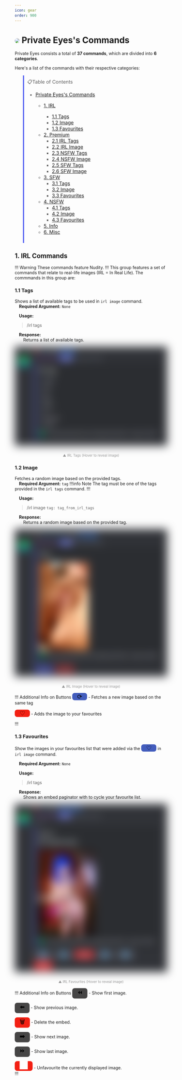 ```yaml
---
icon: gear
order: 900
---
```


<style>
    a.external{
        display: inline-flex;
        align-items: center;
        text-decoration: none;
    }
    a.external:hover {
        text-decoration: underline;
    }
    .custom_image {
            border-radius:50%;
    }

    .grid-container {
        display: grid; /* Enable Grid layout */
        place-items: center; /* Center content horizontally and vertically */
        height: ; /* Full viewport height */

    }

    .blur-image {
        overflow: hidden; /* Hide any overflowing content */
        filter: blur(15px);
        transition: filter 0.5s ease; /* Smooth transition */
    }

    .blur-image img {
        width: 100%; /* Stretch image to fill div width */
        height: 100%; /* Stretch image to fill div height */
        object-fit: cover; /* Ensure the image fills the div without distortion */
    }

    .blur-image:hover {
        filter: none;
    }

    figcaption {
        font-size: 0.8em;
        color: #999;
        margin-top: 2em;
        text-align: center;
    }
</style>

# <img class="custom_image" src="https://images.disutils.com/bot_assets/profile_pictures_jpg/PrivateEyes.jpg" width=50 length=50> Private Eyes's Commands

Private Eyes consists a total of **37 commands**, which are divided into **6 categories**.

Here's a list of the commands with their respective categories:

<blockquote style="width: 50%; font-size: 16px; padding: 10px; border-left: 4px solid #5865F2;">
📋Table of Contents
    <ul>
        <li><a href="#private-eyess-commands">Private Eyes's Commands</a><br /></li>
        <ul>
            <li><a href="#1-irl-commands">1. IRL</a><br /></li>
                <ul>
                    <li><a href="#11-tags">1.1 Tags</a><br/></li>
                    <li><a href="#12-image">1.2 Image</a><br/></li>
                    <li><a href="#13-favourites">1.3 Favourites</a><br/></li>
                </ul>
            <li><a href="#3-misc">2. Premium</a><br />
                <ul>
                    <li><a href="#11-play">2.1 IRL Tags</a><br/></li>
                    <li><a href="#12-skip">2.2 IRL Image</a><br/></li>
                    <li><a href="#11-play">2.3 NSFW Tags</a><br/></li>
                    <li><a href="#12-skip">2.4 NSFW Image</a><br/></li>
                    <li><a href="#11-play">2.5 SFW Tags</a><br/></li>
                    <li><a href="#12-skip">2.6 SFW Image</a><br/></li>
                </ul>
            <li><a href="#3-misc">3. SFW</a><br />
                <ul>
                    <li><a href="#11-play">3.1 Tags</a><br/></li>
                    <li><a href="#12-skip">3.2 Image</a><br/></li>
                    <li><a href="#13-shuffle">3.3 Favourites</a><br/></li>
                </ul>
            <li><a href="#3-misc">4. NSFW</a><br />
                <ul>
                    <li><a href="#11-play">4.1 Tags</a><br/></li>
                    <li><a href="#12-skip">4.2 Image</a><br/></li>
                    <li><a href="#13-shuffle">4.3 Favourites</a><br/></li>
                </ul>
            <li><a href="#2-info">5. Info</a><br />
            <li><a href="#3-misc">6. Misc</a><br />
        </ul>
    </ul>
</blockquote>

## 1. IRL Commands

!!! Warning
These commands feature Nudity.
!!!
This group features a set of commands that relate to real-life images (IRL = In Real Life). The commmands in this group are:

### 1.1 Tags

Shows a list of available tags to be used in ``irl image`` command.<br/>
&emsp;**Required Argument:** `None`

&emsp;**Usage:**<br/>
>/irl tags

&emsp;**Response:**<br>
&emsp;&emsp;Returns a list of available tags.

<div class="grid-container">
    <div class="blur-image">
        <img src="/assets/private_eyes/irl_tags.png" alt="IRL Tags" />
    </div>
</div>

<figcaption>▲ IRL Tags (Hover to reveal image)</figcaption>

### 1.2 Image

Fetches a random image based on the provided tags.<br/>
&emsp;**Required Argument:** `tag`
!!!info Note
The tag must be one of the tags provided in the `irl tags` command.
!!!

&emsp;**Usage:**<br/>
>/irl image `tag: tag_from_irl_tags`

&emsp;**Response:**<br>
&emsp;&emsp;Returns a random image based on the provided tag.<br>
<div class="grid-container">
    <div class="blur-image">
        <img src="/assets/private_eyes/irl_image.png" alt="IRL Image" />
    </div>
</div>
<figcaption>▲ IRL Image (Hover to reveal image)</figcaption>

!!! Additional Info on Buttons
<button style="
    font-size: 20px;
    padding: 0px 16px;
    border: 0px solid #333;
    border-radius: 8px;
    background-color:rgb(67, 93, 189);
">
    ⟳
</button> - Fetches a new image based on the same tag

<button style="
    font-size: 20px;
    padding: 0px 16px;
    border: 0px solid #333;
    border-radius: 8px;
    background-color: #F32013;
">
    ♡
</button> - Adds the image to your favourites<br/>

!!!

### 1.3 Favourites

Show the images in your favourites list that were added via the <button style="
    font-size: 20px;
    padding: 0px 16px;
    border: 0px solid #333;
    border-radius: 8px;
    background-color:rgb(67, 93, 189);
">
    ♡
</button> in ``irl image`` command.

&emsp;**Required Argument:** `None`

&emsp;**Usage:**<br/>
>/irl tags

&emsp;**Response:**<br>
&emsp;&emsp;Shows an embed paginator with to cycle your favourite list.

<div class="grid-container">
    <div class="blur-image">
        <img src="/assets/private_eyes/irl_fav.png" alt="IRL Favourites" />
    </div>
</div>
<figcaption>▲ IRL Favourites (Hover to reveal image)</figcaption>

!!! Additional Info on Buttons
<button style="
    font-size: 20px;
    padding: 0px 16px;
    border: 0px solid #333;
    border-radius: 8px;
    background-color:rgb(70, 69, 69);
">
   ⏪
</button> - Show first image.<br/>

<button style="
    font-size: 20px;
    padding: 0px 16px;
    border: 0px solid #333;
    border-radius: 8px;
    background-color:rgb(70, 69, 69);
">
   ⬅️
</button> - Show previous image.<br/>

<button style="
    font-size: 20px;
    padding: 0px 16px;
    border: 0px solid #333;
    border-radius: 8px;
    background-color:#F32013;
">
    🗑️
</button> - Delete the embed.<br/>

<button style="
    font-size: 20px;
    padding: 0px 16px;
    border: 0px solid #333;
    border-radius: 8px;
    background-color:rgb(70, 69, 69);
">
    ➡️
</button> - Show next image.<br/>

<button style="
    font-size: 20px;
    padding: 0px 16px;
    border: 0px solid #333;
    border-radius: 8px;
    background-color:rgb(70, 69, 69);
">
    ⏩
</button> - Show last image.<br/>

<button style="
    font-size: 20px;
    padding: 0px 16px;
    border: 0px solid #333;
    border-radius: 8px;
    background-color:#F32013;
">
    <img src="/assets/private_eyes/unlike.png" width=27 length=20>
</button> - Unfavourite the currently displayed image.<br/>
!!!
